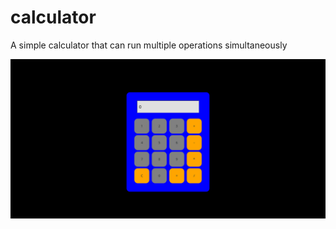 # calculator

A simple calculator that can run multiple operations simultaneously 

![Picture](./screencap/Screenshot.png)
